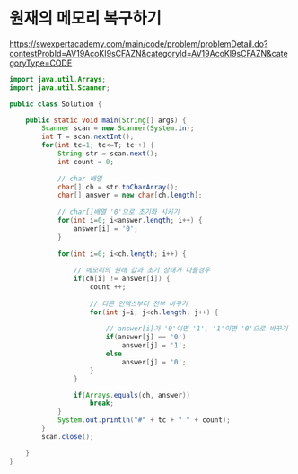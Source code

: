 # 원재의 메모리 복구하기
https://swexpertacademy.com/main/code/problem/problemDetail.do?contestProbId=AV19AcoKI9sCFAZN&categoryId=AV19AcoKI9sCFAZN&categoryType=CODE

```java
import java.util.Arrays;
import java.util.Scanner;

public class Solution {

	public static void main(String[] args) {
		Scanner scan = new Scanner(System.in);
		int T = scan.nextInt();
		for(int tc=1; tc<=T; tc++) {
			String str = scan.next();
			int count = 0;
			
			// char 배열
			char[] ch = str.toCharArray();
			char[] answer = new char[ch.length];
			
			// char[]배열 '0'으로 초기화 시키기
			for(int i=0; i<answer.length; i++) {
				answer[i] = '0';
			}
			
			for(int i=0; i<ch.length; i++) {
				
				// 메모리의 원래 값과 초기 상태가 다를경우 
				if(ch[i] != answer[i]) {
					count ++;
					
					// 다른 인덱스부터 전부 바꾸기
					for(int j=i; j<ch.length; j++) {
						
						// answer[i]가 '0'이면 '1', '1'이면 '0'으로 바꾸기
						if(answer[j] == '0') 
							answer[j] = '1';
						else 
							answer[j] = '0';
					}
				}				

				if(Arrays.equals(ch, answer))
					break;
			}
			System.out.println("#" + tc + " " + count);
		}			
		scan.close();

	}
}

```
